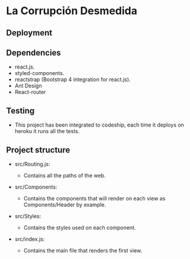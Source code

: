 # La Corrupción Desmedida

## Deployment

## Dependencies

- react.js.
- styled-components.
- reactstrap (Bootstrap 4 integration for react.js).
- Ant Design
- React-router

## Testing

- This project has been integrated to codeship, each time it deploys on heroku it runs all the tests.

## Project structure

- src/Routing.js:

  - Contains all the paths of the web.

- src/Components:

  - Contains the components that will render on each view as Components/Header by example.

- src/Styles:

  - Contains the styles used on each component.

- src/index.js:
  - Contains the main file that renders the first view.
